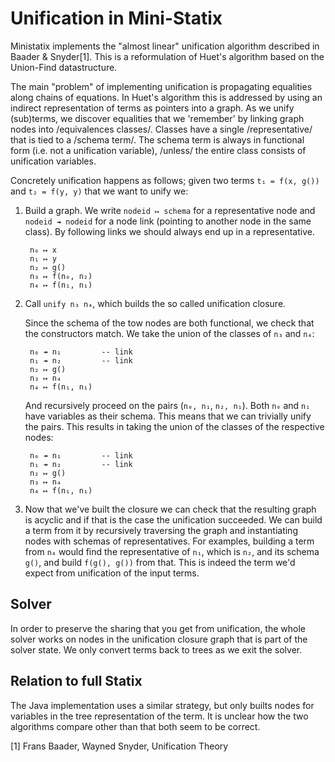 # Unification in Mini-Statix

Ministatix implements the "almost linear" unification algorithm described in Baader & Snyder[1].
This is a reformulation of Huet's algorithm based on the Union-Find datastructure.

The main "problem" of implementing unification is propagating equalities along chains of equations.
In Huet's algorithm this is addressed by using an indirect representation of terms as pointers into a graph.
As we unify (sub)terms, we discover equalities that we 'remember' by linking graph nodes into 
/equivalences classes/.
Classes have a single /representative/ that is tied to a /schema term/.
The schema term is always in functional form (i.e. not a unification variable), /unless/
the entire class consists of unification variables.

Concretely unification happens as follows;
given two terms `t₁ = f(x, g())` and `t₂ = f(y, y)` that we want to unify we:

1. Build a graph. We write `nodeid ↦ schema` for a representative node and `nodeid ↠ nodeid` for a
   node link (pointing to another node in the same class). By following links we should always
   end up in a representative.

		n₀ ↦ x
		n₁ ↦ y
		n₂ ↦ g()
		n₃ ↦ f(n₀, n₂)
		n₄ ↦ f(n₁, n₁)

2. Call `unify n₃ n₄`, which builds the so called unification closure.

   Since the schema of the tow nodes are both functional, we check that the constructors match.
   We take the union of the classes of `n₃` and `n₄`:

		n₀ ↠ n₁         -- link
		n₁ ↠ n₂         -- link
		n₂ ↦ g()
		n₃ ↦ n₄
		n₄ ↦ f(n₁, n₁)

   And recursively proceed on the pairs (`n₀, n₁`, `n₂, n₁`).
   Both `n₀` and `n₁` have variables as their schema.
   This means that we can trivially unify the pairs.
   This results in taking the union of the classes of the respective nodes:

		n₀ ↠ n₁         -- link
		n₁ ↠ n₂         -- link
		n₂ ↦ g()
		n₃ ↦ n₄
		n₄ ↦ f(n₁, n₁)

3. Now that we've built the closure we can check that the resulting graph is acyclic and if 
   that is the case the unification succeeded.
   We can build a term from it by recursively traversing the graph and instantiating nodes with
   schemas of representatives.
   For examples, building a term from `n₄` would find the representative of `n₁`, which is `n₂`, 
   and its schema `g()`, and build `f(g(), g())` from that.
   This is indeed the term we'd expect from unification of the input terms.
   
## Solver

In order to preserve the sharing that you get from unification, the whole solver
works on nodes in the unification closure graph that is part of the solver state.
We only convert terms back to trees as we exit the solver.

## Relation to full Statix

The Java implementation uses a similar strategy, but only builts nodes for variables in the
tree representation of the term.
It is unclear how the two algorithms compare other than that both seem to be correct.

[1] Frans Baader, Wayned Snyder, Unification Theory

